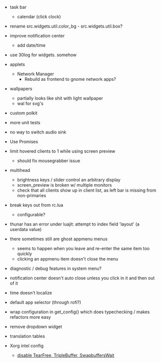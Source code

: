 
- task bar
	- calendar (click clock)

- rename src.widgets.util.color_bg - src.widgets.util.box?

- improve notification center
	- add date/time

- use 30log for widgets. somehow

- applets
	- Network Manager
		- Rebuild as frontend to gnome network apps?

- wallpapers
	- partially looks like shit with light wallpaper
	- wal for svg's

- custom polkit

- more unit tests

- no way to switch audio sink

- Use Promises

- limit hovered clients to 1 while using screen preview
	- should fix mousegrabber issue

- multihead
	- brightness keys / slider control an arbitrary display
	- screen_preview is broken w/ multiple monitors
	- check that all clients show up in client list, as left bar is missing from non-primaries

- break keys out from rc.lua
	- configurable?

- thunar has an error under luajit: attempt to index field 'layout' (a userdata value)

- there sometimes still are ghost appmenu menus
	- seems to happen when you leave and re-enter the same item too quickly
	- clicking an appmenu item doesn't close the menu

- diagnostic / debug features in system menu?

- notification center doesn't auto close unless you click in it and then out of it

- time doesn't localize

- default app selector (through rofi?)

- wrap configuration in get_config() which does typechecking / makes refactors more easy

- remove dropdown widget

- translation tables

- Xorg intel config
	- [disable TearFree, TripleBuffer, SwapbuffersWait](https://wiki.archlinux.org/title/Intel_graphics#Disabling_TearFree,_TripleBuffer,_SwapbuffersWait)